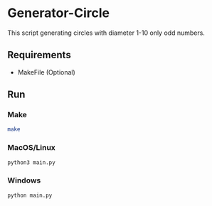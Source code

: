 # Generator-Circle

This script generating circles with diameter 1-10 only odd numbers.

## Requirements

- MakeFile (Optional)

## Run

### Make

```bash
make
```

### MacOS/Linux

```bash
python3 main.py
```

### Windows

```bash
python main.py
```
